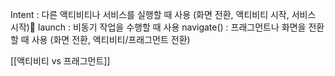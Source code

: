 Intent : 다른 액티비티나 서비스를 실행할 때 사용 (화면 전환, 액티비티 시작, 서비스 시작)
launch : 비동기 작업을 수행할 때 사용
navigate() : 프래그먼트나 화면을 전환할 때 사용  (화면 전환, 액티비티/프래그먼트 전환)


[[액티비티 vs 프래그먼트]]
